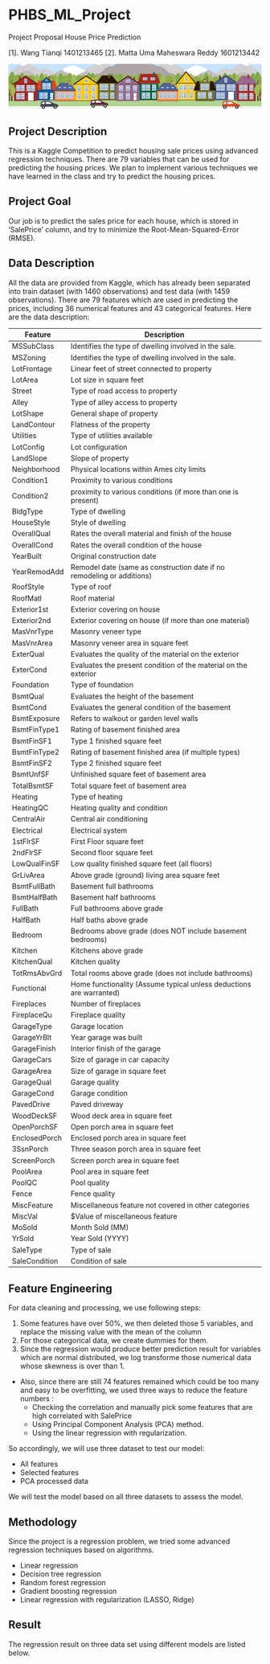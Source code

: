 # PHBS_ML_Project

Project Proposal
House Price Prediction

[1]. Wang Tianqi 1401213465
[2]. Matta Uma Maheswara Reddy 1601213442 

![Screenshot](Image/housesbanner.jpg)
    
## Project Description

This is a Kaggle Competition to predict housing sale prices using advanced regression techniques. There are 79 variables that can be used for predicting the housing prices. We plan to implement various techniques we have learned in the class and try to predict the housing prices.

## Project Goal

Our job is to predict the sales price for each house, which is stored in ‘SalePrice’ column, and try to minimize the Root-Mean-Squared-Error (RMSE).
                                                
## Data Description

All the data are provided from Kaggle, which has already been separated into train dataset (with 1460 observations) and test data (with 1459 observations). There are 79 features which are used in predicting the prices, including 36 numerical features and 43 categorical features. Here are the data description: 

Feature | Description
---------|-----------
MSSubClass  | Identifies the type of dwelling involved in the sale.
MSZoning    | Identifies the type of dwelling involved in the sale.
LotFrontage | Linear feet of street connected to property
LotArea| Lot size in square feet
Street| Type of road access to property
Alley| Type of alley access to property	
LotShape|General shape of property
LandContour|Flatness of the property
Utilities|Type of utilities available
LotConfig|Lot configuration	
LandSlope|Slope of property	
Neighborhood| Physical locations within Ames city limits		
Condition1| Proximity to various conditions	
Condition2|proximity to various conditions (if more than one is present)
BldgType|Type of dwelling
HouseStyle| Style of dwelling
OverallQual| Rates the overall material and finish of the house
OverallCond|Rates the overall condition of the house	
YearBuilt|Original construction date
YearRemodAdd| Remodel date (same as construction date if no remodeling or additions)
RoofStyle|Type of roof	
RoofMatl|Roof material
Exterior1st| Exterior covering on house
Exterior2nd|Exterior covering on house (if more than one material)	
MasVnrType|Masonry veneer type	
MasVnrArea| Masonry veneer area in square feet
ExterQual|Evaluates the quality of the material on the exterior 		
ExterCond| Evaluates the present condition of the material on the exterior		
Foundation|Type of foundation		
BsmtQual|Evaluates the height of the basement		
BsmtCond| Evaluates the general condition of the basement	
BsmtExposure| Refers to walkout or garden level walls	
BsmtFinType1|  Rating of basement finished area		
BsmtFinSF1| Type 1 finished square feet
BsmtFinType2| Rating of basement finished area (if multiple types)
BsmtFinSF2| Type 2 finished square feet
BsmtUnfSF| Unfinished square feet of basement area
TotalBsmtSF| Total square feet of basement area
Heating|Type of heating	
HeatingQC| Heating quality and condition	
CentralAir| Central air conditioning	
Electrical| Electrical system
1stFlrSF|First Floor square feet
2ndFlrSF| Second floor square feet
LowQualFinSF| Low quality finished square feet (all floors)
GrLivArea| Above grade (ground) living area square feet
BsmtFullBath| Basement full bathrooms
BsmtHalfBath| Basement half bathrooms
FullBath|Full bathrooms above grade
HalfBath|Half baths above grade
Bedroom|Bedrooms above grade (does NOT include basement bedrooms)
Kitchen| Kitchens above grade
KitchenQual| Kitchen quality      	
TotRmsAbvGrd| Total rooms above grade (does not include bathrooms)
Functional| Home functionality (Assume typical unless deductions are warranted)		
Fireplaces| Number of fireplaces
FireplaceQu| Fireplace quality		
GarageType| Garage location		
GarageYrBlt| Year garage was built	
GarageFinish| Interior finish of the garage
GarageCars| Size of garage in car capacity
GarageArea| Size of garage in square feet
GarageQual|Garage quality
GarageCond|Garage condition
PavedDrive| Paved driveway
WoodDeckSF|Wood deck area in square feet
OpenPorchSF|Open porch area in square feet
EnclosedPorch|Enclosed porch area in square feet
3SsnPorch|Three season porch area in square feet
ScreenPorch| Screen porch area in square feet
PoolArea| Pool area in square feet
PoolQC| Pool quality		
Fence| Fence quality	
MiscFeature| Miscellaneous feature not covered in other categories		
MiscVal| $Value of miscellaneous feature
MoSold| Month Sold (MM)
YrSold| Year Sold (YYYY)
SaleType|Type of sale	
SaleCondition| Condition of sale

## Feature Engineering
For data cleaning and processing, we use following steps:
1. Some features have over 50%, we then deleted those 5 variables, and replace the missing value with the mean of the column
2. For those categorical data, we create dummies for them.
3. Since the regression would produce better prediction result for variables which are normal distributed, we log transforme those numerical data whose skewness is over than 1.

* Also, since there are still 74 features remained which could be too many and easy to be overfitting, we used three ways to reduce the feature numbers :
    * Checking the correlation and manually pick some features that are high correlated with SalePrice
    * Using Principal Component Analysis (PCA) method.
    * Using the linear regression with regularization.

So accordingly, we will use three dataset to test our model:
* All features
* Selected features
* PCA processed data

We will test the model based on all three datasets to assess the model.

## Methodology
Since the project is a regression problem, we tried some advanced  regression techniques based on algorithms.
* Linear regression
* Decision tree regression
* Random forest regression
* Gradient boosting regression
* Linear regression with regularization (LASSO, Ridge)

## Result
The regression result on three data set using different models are listed below.



